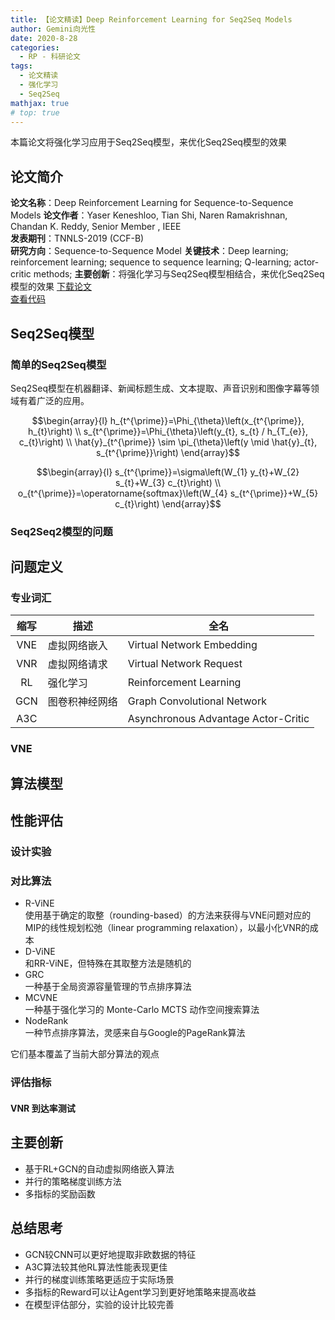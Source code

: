```yaml
---
title: 【论文精读】Deep Reinforcement Learning for Seq2Seq Models
author: Gemini向光性
date: 2020-8-28
categories: 
  - RP - 科研论文
tags: 
  - 论文精读
  - 强化学习
  - Seq2Seq
mathjax: true
# top: true
---
```


本篇论文将强化学习应用于Seq2Seq模型，来优化Seq2Seq模型的效果

<!-- more -->

## 论文简介

**论文名称**：Deep Reinforcement Learning for Sequence-to-Sequence Models
**论文作者**：Yaser Keneshloo, Tian Shi, Naren Ramakrishnan, Chandan K. Reddy, Senior Member , IEEE  
**发表期刊**：TNNLS-2019 (CCF-B)  
**研究方向**：Sequence-to-Sequence Model
**关键技术**：Deep learning; reinforcement learning; sequence to sequence learning; Q-learning; actor-critic methods;
**主要创新**：将强化学习与Seq2Seq模型相结合，来优化Seq2Seq模型的效果
[下载论文](https://arxiv.org/pdf/1805.09461.pdf)  
[查看代码](https://github.com/yaserkl/RLSeq2Seq)

## Seq2Seq模型

### 简单的Seq2Seq模型

Seq2Seq模型在机器翻译、新闻标题生成、文本提取、声音识别和图像字幕等领域有着广泛的应用。

$$\begin{array}{l}
h_{t^{\prime}}=\Phi_{\theta}\left(x_{t^{\prime}}, h_{t}\right) \\
s_{t^{\prime}}=\Phi_{\theta}\left(y_{t}, s_{t} / h_{T_{e}}, c_{t}\right) \\
\hat{y}_{t^{\prime}} \sim \pi_{\theta}\left(y \mid \hat{y}_{t}, s_{t^{\prime}}\right)
\end{array}$$

$$\begin{array}{l}
s_{t^{\prime}}=\sigma\left(W_{1} y_{t}+W_{2} s_{t}+W_{3} c_{t}\right) \\
o_{t^{\prime}}=\operatorname{softmax}\left(W_{4} s_{t^{\prime}}+W_{5} c_{t}\right)
\end{array}$$

### Seq2Seq2模型的问题

## 问题定义

### 专业词汇

| 缩写 | 描述 | 全名 |
| :---:| --- | --- |
VNE | 虚拟网络嵌入 | Virtual Network Embedding
VNR | 虚拟网络请求 | Virtual Network Request
RL  | 强化学习     | Reinforcement Learning
GCN | 图卷积神经网络 | Graph Convolutional Network
A3C | | Asynchronous Advantage Actor-Critic

### VNE

## 算法模型

## 性能评估

### 设计实验

### 对比算法

- R-ViNE  
  使用基于确定的取整（rounding-based）的方法来获得与VNE问题对应的MIP的线性规划松弛（linear programming relaxation），以最小化VNR的成本
- D-ViNE  
  和RR-ViNE，但特殊在其取整方法是随机的
- GRC  
  一种基于全局资源容量管理的节点排序算法
- MCVNE  
  一种基于强化学习的 Monte-Carlo MCTS 动作空间搜索算法
- NodeRank  
  一种节点排序算法，灵感来自与Google的PageRank算法  

它们基本覆盖了当前大部分算法的观点

### 评估指标

#### VNR 到达率测试  

## 主要创新

- 基于RL+GCN的自动虚拟网络嵌入算法
- 并行的策略梯度训练方法
- 多指标的奖励函数

## 总结思考

- GCN较CNN可以更好地提取非欧数据的特征
- A3C算法较其他RL算法性能表现更佳
- 并行的梯度训练策略更适应于实际场景
- 多指标的Reward可以让Agent学习到更好地策略来提高收益
- 在模型评估部分，实验的设计比较完善
